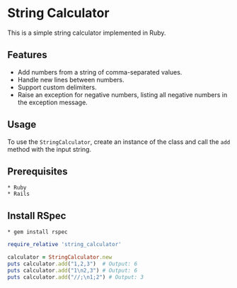 # String Calculator

This is a simple string calculator implemented in Ruby.
## Features

- Add numbers from a string of comma-separated values.
- Handle new lines between numbers.
- Support custom delimiters.
- Raise an exception for negative numbers, listing all negative numbers in the exception message.

## Usage

To use the `StringCalculator`, create an instance of the class and call the `add` method with the input string.

## Prerequisites

	* Ruby
	* Rails

## Install RSpec

	* gem install rspec


```ruby
require_relative 'string_calculator'

calculator = StringCalculator.new
puts calculator.add("1,2,3")  # Output: 6
puts calculator.add("1\n2,3") # Output: 6
puts calculator.add("//;\n1;2") # Output: 3
